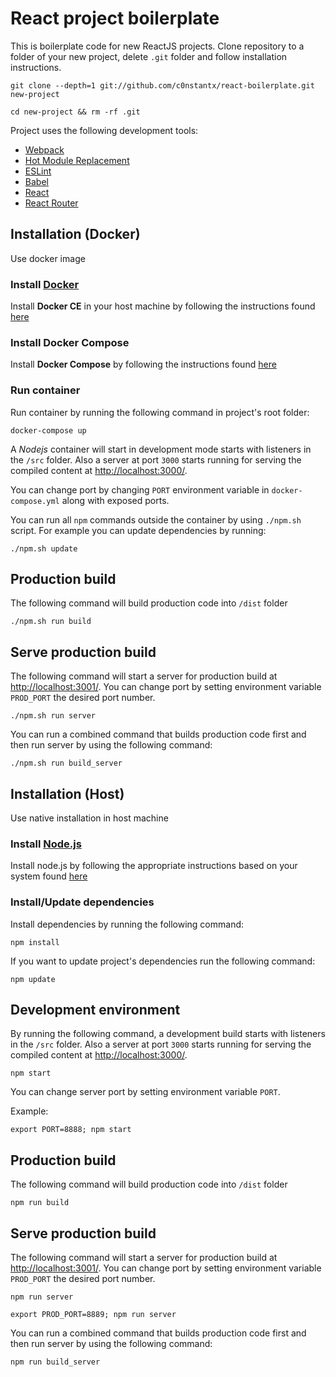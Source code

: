 # React project boilerplate

This is boilerplate code for new ReactJS projects. Clone repository to a folder of your new project, delete `.git` folder and follow installation instructions.

```
git clone --depth=1 git://github.com/c0nstantx/react-boilerplate.git new-project

cd new-project && rm -rf .git
```

Project uses the following development tools:

- [Webpack][7]
- [Hot Module Replacement][11]
- [ESLint][8]
- [Babel][9]
- [React][12]
- [React Router][10]

## Installation (Docker)

Use docker image

### Install [Docker][4]

Install **Docker CE** in your host machine by following the instructions found [here][5]

### Install Docker Compose

Install **Docker Compose** by following the instructions found [here][6]

### Run container

Run container by running the following command in project's root folder:

```
docker-compose up
```

A *Nodejs* container will start in development mode starts with listeners in the `/src` folder.
Also a server at port `3000` starts running for serving the compiled content at [http://localhost:3000/][3].

You can change port by changing `PORT` environment variable in `docker-compose.yml` along with exposed ports.

You can run all `npm` commands outside the container by using `./npm.sh` script.
For example you can update dependencies by running:

```
./npm.sh update
```

## Production build

The following command will build production code into `/dist` folder

    ./npm.sh run build

## Serve production build

The following command will start a server for production build at [http://localhost:3001/][3]. You can change port by setting environment variable `PROD_PORT` the desired port number.

    ./npm.sh run server


You can run a combined command that builds production code first and then run server by using the following command:

    ./npm.sh run build_server
    
    
## Installation (Host)

Use native installation in host machine

### Install [Node.js][1]

Install node.js by following the appropriate instructions based on your system found [here][2]

### Install/Update dependencies

Install dependencies by running the following command:

    npm install

If you want to update project's dependencies run the following command:

    npm update
    
## Development environment

By running the following command, a development build starts with listeners in the `/src` folder.
Also a server at port `3000` starts running for serving the compiled content at [http://localhost:3000/][3].

    npm start

You can change server port by setting environment variable `PORT`.

Example:

    export PORT=8888; npm start
       
## Production build

The following command will build production code into `/dist` folder

    npm run build

## Serve production build

The following command will start a server for production build at [http://localhost:3001/][3]. You can change port by setting environment variable `PROD_PORT` the desired port number.

    npm run server

    export PROD_PORT=8889; npm run server

You can run a combined command that builds production code first and then run server by using the following command:

    npm run build_server
    

[1]:https://nodejs.org/
[2]:https://nodejs.org/en/download/
[3]:http://localhost:3000/
[4]:https://www.docker.com/
[5]:https://docs.docker.com/install/
[6]:https://docs.docker.com/compose/install/
[7]:https://webpack.js.org/
[8]:https://eslint.org/
[9]:https://babeljs.io/
[10]:https://reacttraining.com/react-router/
[11]:https://webpack.js.org/concepts/hot-module-replacement/
[12]:https://reactjs.org/